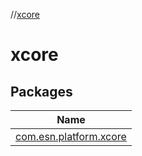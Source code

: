 //[xcore](index.md)

# xcore

## Packages

| Name |
|---|
| [com.esn.platform.xcore](xcore/com.esn.platform.xcore/index.md) |
